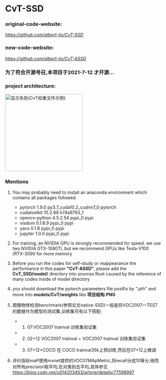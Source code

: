 # CvT-SSD

### original-code-website: 
*https://github.com/albert-jin/CvT-SSD*

### new-code-website: 
*https://github.com/albert-jin/CvT-ASSD*

### 为了符合开源号召,本项目于2021-7-12 才开源...

### project architecture:
<img src="https://github.com/albert-jin/CvT-ASSD_private/raw/main/introduce/%E9%A1%B9%E7%9B%AE%E7%BB%93%E6%9E%84.PNG" alt="显示失败(CvT权重文件示例)" width="250px">

### Mentions

1. You may probably need to install an anaconda environment which contains all packages followed.
    - pytorch                   1.9.0           py3.7_cuda10.2_cudnn7_0    pytorch
    - cudatoolkit               10.2.89              h74a9793_1
    - opencv-python             4.5.2.54                 pypi_0    pypi
    - visdom                    0.1.8.9                  pypi_0    pypi
    - yacs                      0.1.8                    pypi_0    pypi
    - jupyter                   1.0.0                    pypi_0    pypi
    

2. For training, an NVIDIA GPU is strongly recommended for speed. we use two NVIDIA GTX-1080TI,
   but we recommend GPUs like Tesla-V100 /RTX-3090 for more memory


3. Before you run the codes for self-study or reappearance the performance in this paper **"CvT-ASSD"**,
please add the **CvT_SSD/model/** directory into sources Root caused by the reference of many codes 
inside of model directory 
   
4. you should download the pytorch parameters file postfix by ".pth" and move into **models/CvT/weights** like **项目结构.PNG**
   
5. 图像物体检测benchmark(参照论文native-SSD)一般是将VOC2007—TEST的数据作为模型的测试集,训练集可有以下搭配:
   - 1. 07:VOC2007 trainval 训练集验证集
   - 2. 02+12 VOC2007 trainval + VOC2007 trainval 训练集验证集
   - 3. 07+12+COCO 在 COCO trainval35k上预训练,然后在07+12上微调
   
6. 评价指标maP使用mxnet提供的VOC07MApMetric,将recall分成10等分,继而对所有precision取平均,在对类别去平均,具体参见 https://blog.csdn.net/u014203453/article/details/77598997
